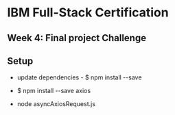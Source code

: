 # IBM Full-Stack Certification
## Week 4: Final project Challenge

## Setup

* update dependencies - $ npm install --save

* $ npm install --save axios

* node asyncAxiosRequest.js

